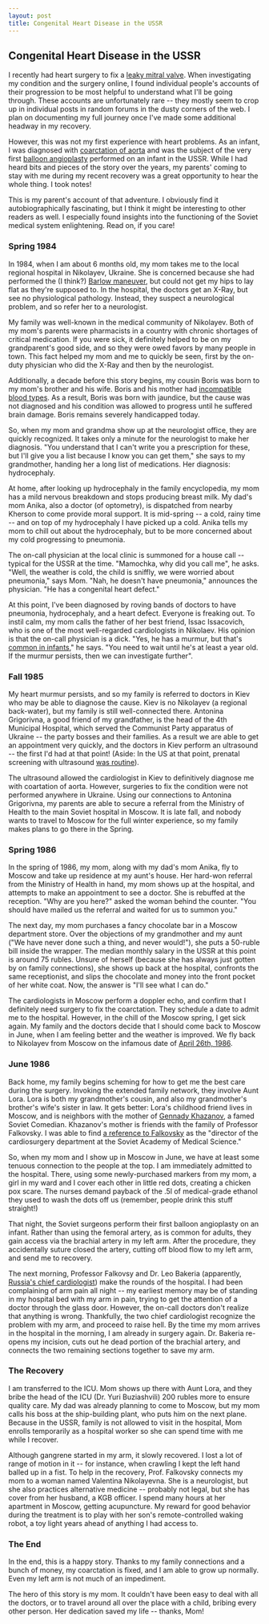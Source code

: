 ```yaml
---
layout: post
title: Congenital Heart Disease in the USSR
---
```


## Congenital Heart Disease in the USSR

I recently had heart surgery to fix a [leaky mitral valve](http://www.heart.org/HEARTORG/Conditions/More/HeartValveProblemsandDisease/Problem-Mitral-Valve-Regurgitation_UCM_450612_Article.jsp).
When investigating my condition and the surgery online, I found individual people's accounts of their progression to be most helpful to understand what I'll be going through.
These accounts are unfortunately rare -- they mostly seem to crop up in individual posts in random forums in the dusty corners of the web.
I plan on documenting my full journey once I've made some additional headway in my recovery.

However, this was not my first experience with heart problems.
As an infant, I was diagnosed with [coarctation of aorta](https://en.wikipedia.org/wiki/Coarctation_of_the_aorta) and was the subject of the very first [balloon angioplasty](https://en.wikipedia.org/wiki/Angioplasty) performed on an infant in the USSR.
While I had heard bits and pieces of the story over the years, my parents' coming to stay with me during my recent recovery was a great opportunity to hear the whole thing.
I took notes!

This is my parent's account of that adventure.
I obviously find it autobiographically fascinating, but I think it might be interesting to other readers as well.
I especially found insights into the functioning of the Soviet medical system enlightening.
Read on, if you care!

### Spring 1984 ###

In 1984, when I am about 6 months old, my mom takes me to the local regional hospital in Nikolayev, Ukraine.
She is concerned because she had performed the (I think?) [Barlow maneuver](https://en.wikipedia.org/wiki/Barlow_maneuver), but could not get my hips to lay flat as they're supposed to.
In the hospital, the doctors get an X-Ray, but see no physiological pathology.
Instead, they suspect a neurological problem, and so refer her to a neurologist.

My family was well-known in the medical community of Nikolayev.
Both of my mom's parents were pharmacists in a country with chronic shortages of critical medication.
If you were sick, it definitely helped to be on my grandparent's good side, and so they were owed favors by many people in town.
This fact helped my mom and me to quickly be seen, first by the on-duty physician who did the X-Ray and then by the neurologist.

Additionally, a decade before this story begins, my cousin Boris was born to my mom's brother and his wife.
Boris and his mother had [incompatible blood types](http://www.cerebralpalsy.org/about-cerebral-palsy/risk-factors/blood-incompatibility).
As a result, Boris was born with jaundice, but the cause was not diagnosed and his condition was allowed to progress until he suffered brain damage.
Boris remains severely handicapped today.

So, when my mom and grandma show up at the neurologist office, they are quickly recognized.
It takes only a minute for the neurologist to make her diagnosis.
"You understand that I can't write you a prescription for these, but I'll give you a list because I know you can get them," she says to my grandmother, handing her a long list of medications.
Her diagnosis: hydrocephaly.

At home, after looking up hydrocephaly in the family encyclopedia, my mom has a mild nervous breakdown and stops producing breast milk.
My dad's mom Anika, also a doctor (of optometry), is dispatched from nearby Kherson to come provide moral support.
It is mid-spring -- a cold, rainy time -- and on top of my hydrocephaly I have picked up a cold.
Anika tells my mom to chill out about the hydrocephaly, but to be more concerned about my cold progressing to pneumonia.

The on-call physician at the local clinic is summoned for a house call -- typical for the USSR at the time.
"Mamochka, why did you call me", he asks.
"Well, the weather is cold, the child is sniffly, we were worried about pneumonia," says Mom.
"Nah, he doesn't have pneumonia," announces the physician.
"He has a congenital heart defect."

At this point, I've been diagnosed by roving bands of doctors to have pneumonia, hydrocephaly, and a heart defect.
Everyone is freaking out.
To instil calm, my mom calls the father of her best friend, Issac Issacovich, who is one of the most well-regarded cardiologists in Nikolaev.
His opinion is that the on-call physician is a dick.
"Yes, he has a murmur, but that's [common in infants](http://kidshealth.org/en/parents/murmurs.html)," he says.
"You need to wait until he's at least a year old. If the murmur persists, then we can investigate further".

### Fall 1985

My heart murmur persists, and so my family is referred to doctors in Kiev who may be able to diagnose the cause.
Kiev is no Nikolayev (a regional back-water), but my family is still well-connected there.
Antonina Grigorivna, a good friend of my grandfather, is the head of the 4th Municipal Hospital, which served the Communist Party apparatus of Ukraine -- the party bosses and their families.
As a result we are able to get an appointment very quickly, and the doctors in Kiev perform an ultrasound -- the first I'd had at that point!
(Aside: In the US at that point, prenatal screening with ultrasound [was routine](http://www.ob-ultrasound.net/history1.html)).

The ultrasound allowed the cardiologist in Kiev to definitively diagnose me with coartation of aorta.
However, surgeries to fix the condition were not performed anywhere in Ukraine.
Using our connections to Antonina Grigorivna, my parents are able to secure a referral from the Ministry of Health to the main Soviet hospital in Moscow.
It is late fall, and nobody wants to travel to Moscow for the full winter experience, so my family makes plans to go there in the Spring.

### Spring 1986

In the spring of 1986, my mom, along with my dad's mom Anika, fly to Moscow and take up residence at my aunt's house.
Her hard-won referral from the Ministry of Health in hand, my mom shows up at the hospital, and attempts to make an appointment to see a doctor.
She is rebuffed at the reception.
"Why are you here?" asked the woman behind the counter.
"You should have mailed us the referral and waited for us to summon you."

The next day, my mom purchases a fancy chocolate bar in a Moscow department store.
Over the objections of my grandmother and my aunt ("We have never done such a thing, and never would!"), she puts a 50-ruble bill inside the wrapper.
The median monthly salary in the USSR at this point is around 75 rubles.
Unsure of herself (because she has always just gotten by on family connections), she shows up back at the hospital, confronts the same receptionist, and slips the chocolate and money into the front pocket of her white coat.
Now, the answer is "I'll see what I can do."

The cardiologists in Moscow perform a doppler echo, and confirm that I definitely need surgery to fix the coarctation.
They schedule a date to admit me to the hospital.
However, in the chill of the Moscow spring, I get sick again.
My family and the doctors decide that I should come back to Moscow in June, when I am feeling better and the weather is improved.
We fly back to Nikolayev from Moscow on the infamous date of [April 26th, 1986](https://en.wikipedia.org/wiki/Chernobyl_disaster).

### June 1986

Back home, my family begins scheming for how to get me the best care during the surgery.
Invoking the extended family network, they involve Aunt Lora.
Lora is both my grandmother's cousin, and also my grandmother's brother's wife's sister in law.
It gets better: Lora's childhood friend lives in Moscow, and is neighbors with the mother of [Gennady Khazanov](https://en.wikipedia.org/wiki/Gennady_Khazanov), a famed Soviet Comedian.
Khazanov's mother is friends with the family of Professor Falkovsky.
I was able to find [a reference to Falkovsky](http://articles.dailypress.com/1990-11-13/news/9011140436_1_soviet-health-care-soviet-doctors-soviet-central-asia) as the "director of the cardiosurgery department at the Soviet Academy of Medical Science."

So, when my mom and I show up in Moscow in June, we have at least some tenuous connection to the people at the top.
I am immediately admitted to the hospital.
There, using some newly-purchased markers from my mom, a girl in my ward and I cover each other in little red dots, creating a chicken pox scare.
The nurses demand payback of the .5l of medical-grade ethanol they used to wash the dots off us (remember, people drink this stuff straight!)

That night, the Soviet surgeons perform their first balloon angioplasty on an infant.
Rather than using the femoral artery, as is common for adults, they gain access via the brachial artery in my left arm.
After the procedure, they accidentally suture closed the artery, cutting off blood flow to my left arm, and send me to recovery.

The next morning, Professor Falkovsy and Dr. Leo Bakeria (apparently, [Russia's chief cardiologist](http://rbth.com/articles/2012/08/30/a_walk_in_the_park_with_russias_world-renowned_cardiologist_17813.html)) make the rounds of the hospital.
I had been complaining of arm pain all night -- my earliest memory may be of standing in my hospital bed with my arm in pain, trying to get the attention of a doctor through the glass door.
However, the on-call doctors don't realize that anything is wrong.
Thankfully, the two chief cardiologist recognize the problem with my arm, and proceed to raise hell.
By the time my mom arrives in the hospital in the morning, I am already in surgery again.
Dr. Bakeria re-opens my incision, cuts out he dead portion of the brachial artery, and connects the two remaining sections together to save my arm.

### The Recovery

I am transferred to the ICU.
Mom shows up there with Aunt Lora, and they bribe the head of the ICU (Dr. Yuri Buziashvili) 200 rubles more to ensure quality care.
My dad was already planning to come to Moscow, but my mom calls his boss at the ship-building plant, who puts him on the next plane.
Because in the USSR, family is not allowed to visit in the hospital, Mom enrolls temporarily as a hospital worker so she can spend time with me while I recover.

Although gangrene started in my arm, it slowly recovered.
I lost a lot of range of motion in it -- for instance, when crawling I kept the left hand balled up in a fist.
To help in the recovery, Prof. Falkovsky connects my mom to a woman named Valentina Nikolayevna.
She is a neurologist, but she also practices alternative medicine -- probably not legal, but she has cover from her husband, a KGB officer.
I spend many hours at her apartment in Moscow, getting acupuncture.
My reward for good behavior during the treatment is to play with her son's remote-controlled waking robot, a toy light years ahead of anything I had access to.

### The End

In the end, this is a happy story.
Thanks to my family connections and a bunch of money, my coarctation is fixed, and I am able to grow up normally.
Even my left arm is not much of an impediment.

The hero of this story is my mom.
It couldn't have been easy to deal with all the doctors, or to travel around all over the place with a child, bribing every other person.
Her dedication saved my life -- thanks, Mom!
